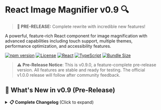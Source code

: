 # React Image Magnifier v0.9 🔍

> **🚀 PRE-RELEASE:** Complete rewrite with incredible new features!

A powerful, feature-rich React component for image magnification with advanced capabilities including touch support, multiple themes, performance optimization, and accessibility features.

[![npm version](https://badge.fury.io/js/@hammadxcm%2Fimage-magnifier.svg)](https://www.npmjs.com/package/@hammadxcm/image-magnifier)
[![License](https://img.shields.io/npm/l/@hammadxcm/image-magnifier)](https://github.com/hammadxcm/react-image-magnifier/blob/main/LICENSE)
[![React](https://img.shields.io/badge/React-18%2B%20%7C%2019%2B-blue)](https://reactjs.org/)
[![TypeScript](https://img.shields.io/badge/TypeScript-Ready-blue)](https://www.typescriptlang.org/)
[![Bundle Size](https://img.shields.io/bundlephobia/minzip/@hammadxcm/image-magnifier)](https://bundlephobia.com/package/@hammadxcm/image-magnifier)

> ⚠️ **Pre-Release Notice**: This is v0.9.0, a feature-complete pre-release version. All features are stable and ready for testing. The official v1.0.0 release will follow after community feedback.

## 🚀 What's New in v0.9 (Pre-Release)

<details>
<summary><strong>📋 Complete Changelog</strong> (Click to expand)</summary>

### 🎯 **BREAKING CHANGES**
- **New Advanced Component**: `ReactImageMagnifierAdvanced` with 25+ customizable props
- **Context Provider**: `MagnifierProvider` for global state management
- **Updated Exports**: Multiple named exports for better tree-shaking
- **Enhanced TypeScript**: Complete type definitions with strict typing

### ✨ **NEW FEATURES**

#### 🎨 **Visual Enhancements**
- **4 Built-in Themes**: Classic, Modern, Dark, and Neon themes
- **Custom Theme Support**: Full customization of colors, borders, and effects
- **Multiple Cursor Styles**: `crosshair`, `zoom-in`, `grab`, `pointer`, `none`
- **Positioning Modes**: `follow`, `fixed-top-right`, `fixed-top-left`, `fixed-bottom-right`, `fixed-bottom-left`
- **Zoom Controls**: Interactive +/- buttons with customizable min/max zoom
- **Mini Map**: Navigation overview showing current magnified area
- **Watermarks**: Add text or React components as watermarks
- **Overlay Content**: Custom overlay components on images
- **Smooth Animations**: Configurable transitions and easing

#### 📱 **Touch & Mobile Support**
- **Full Touch Support**: Native touch events with gesture recognition
- **Pinch to Zoom**: Multi-touch zoom gestures
- **Touch Navigation**: Drag to move magnification area
- **Mobile Optimized**: Responsive design for all screen sizes
- **Gesture Callbacks**: Custom handlers for touch events

#### ⚡ **Performance Optimizations**
- **Global State Management**: Only one active magnifier across the entire page
- **60fps Throttling**: Smooth performance with high-frequency mouse movements
- **Smart Re-rendering**: Optimized with React.memo and useCallback
- **Lazy Loading**: Optional image preloading
- **Performance Mode**: Special mode for pages with many images

#### ♿ **Accessibility & UX